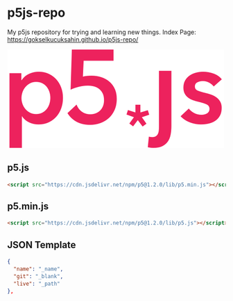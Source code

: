 # p5js-repo
My p5js repository for trying and learning new things.
Index Page: https://gokselkucuksahin.github.io/p5js-repo/

[![](docs/res/img/p5js.svg "p5.js")](https://p5js.org/)
## p5.js
```html
<script src="https://cdn.jsdelivr.net/npm/p5@1.2.0/lib/p5.min.js"></script>
```
## p5.min.js
```html
<script src="https://cdn.jsdelivr.net/npm/p5@1.2.0/lib/p5.js"></script>
```

## JSON Template
```JSON
{
  "name": "_name",
  "git": "_blank",
  "live": "_path"
},
```